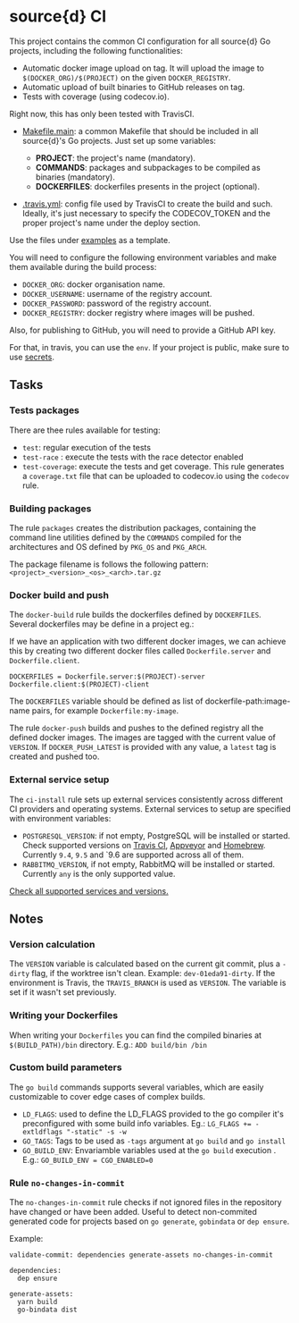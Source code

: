 # source{d} CI

This project contains the common CI configuration for all source{d} Go projects, including the following functionalities:

* Automatic docker image upload on tag. It will upload the image to `$(DOCKER_ORG)/$(PROJECT)` on the given `DOCKER_REGISTRY`.
* Automatic upload of built binaries to GitHub releases on tag.
* Tests with coverage (using codecov.io).

Right now, this has only been tested with TravisCI.

- [Makefile.main](https://github.com/src-d/ci/tree/master/examples/Makefile.main): a common Makefile that should be included in all source{d}'s Go projects. Just set up some variables:
  - **PROJECT**: the project's name (mandatory).
  - **COMMANDS**: packages and subpackages to be compiled as binaries (mandatory).
  - **DOCKERFILES**: dockerfiles presents in the project (optional).

- [.travis.yml](https://github.com/src-d/ci/tree/master/examples/.travis.yml): config file used by TravisCI to create the build and such. Ideally, it's just necessary to specify the CODECOV_TOKEN and the proper project's name under the deploy section.

Use the files under [examples](https://github.com/src-d/ci/tree/master/examples) as a template.

You will need to configure the following environment variables and make them available during the build process:

* `DOCKER_ORG`: docker organisation name.
* `DOCKER_USERNAME`: username of the registry account.
* `DOCKER_PASSWORD`: password of the registry account.
* `DOCKER_REGISTRY`: docker registry where images will be pushed.

Also, for publishing to GitHub, you will need to provide a GitHub API key.

For that, in travis, you can use the `env`. If your project is public, make sure to use [secrets](https://docs.travis-ci.com/user/encryption-keys/).

## Tasks

### Tests packages

There are thee rules available for testing:

* `test`: regular execution of the tests
* `test-race` : execute the tests with the race detector enabled
* `test-coverage`: execute the tests and get coverage. This rule generates a `coverage.txt` file that can be uploaded to codecov.io using the `codecov` rule.

### Building packages

The rule `packages` creates the distribution packages, containing the command
line utilities defined by the `COMMANDS` compiled for the architectures and
OS defined by `PKG_OS` and `PKG_ARCH`.

The package filename is follows the following pattern: `<project>_<version>_<os>_<arch>.tar.gz`

### Docker build and push

The `docker-build` rule builds the dockerfiles defined by `DOCKERFILES`. Several
dockerfiles may be define in a project eg.:

If we have an application with two different docker images, we can achieve this
by creating two different docker files called `Dockerfile.server` and
`Dockerfile.client`.

```
DOCKERFILES = Dockerfile.server:$(PROJECT)-server Dockerfile.client:$(PROJECT)-client
```

The `DOCKERFILES` variable should be defined as list of dockerfile-path:image-name
pairs, for example `Dockerfile:my-image`.

The rule `docker-push` builds and pushes to the defined registry all the defined
docker images. The images are tagged with the current value of `VERSION`. If
`DOCKER_PUSH_LATEST` is provided with any value, a `latest` tag is created and
pushed too.

### External service setup

The `ci-install` rule sets up external services consistently across different CI providers
and operating systems. External services to setup are specified with environment variables:

* `POSTGRESQL_VERSION`: if not empty, PostgreSQL will be installed or started. Check supported versions on
   [Travis CI](https://docs.travis-ci.com/user/database-setup/#Using-a-different-PostgreSQL-Version),
   [Appveyor](https://www.appveyor.com/docs/services-databases/#postgresql) and [Homebrew](http://formulae.brew.sh/formula/). Currently `9.4`, `9.5` and `9.6 are supported across all of them.
* `RABBITMQ_VERSION`, if not empty, RabbitMQ will be installed or started. Currently `any` is the only supported value.

[Check all supported services and versions.](https://github.com/smola/ci-tricks/#tricks)

## Notes

### Version calculation

The `VERSION` variable is calculated based on the current git commit, plus a
`-dirty` flag, if the worktree isn't clean. Example: `dev-01eda91-dirty`. If the
environment is Travis, the `TRAVIS_BRANCH` is used as `VERSION`. The variable is
set if it wasn't set previously.

### Writing your Dockerfiles

When writing your `Dockerfiles` you can find the compiled binaries at
`$(BUILD_PATH)/bin` directory. E.g.: `ADD build/bin /bin`

### Custom build parameters

The `go build` commands supports several variables, which are easily
customizable to cover edge cases of complex builds.

* `LD_FLAGS`: used to define the LD_FLAGS provided to the go compiler it's preconfigured with some build info variables. Eg.: `LG_FLAGS += -extldflags "-static" -s -w`
* `GO_TAGS`: Tags to be used as `-tags` argument at `go build` and `go install`
* `GO_BUILD_ENV`: Envariamble variables used at the `go build` execution . E.g.: `GO_BUILD_ENV = CGO_ENABLED=0`

### Rule `no-changes-in-commit`

The `no-changes-in-commit` rule checks if not ignored files in the repository have changed or have been added.
Useful to detect non-commited generated code for projects based on `go generate`, `gobindata` or `dep ensure`.

Example:

```shell
validate-commit: dependencies generate-assets no-changes-in-commit

dependencies:
  dep ensure

generate-assets:
  yarn build
  go-bindata dist
```
